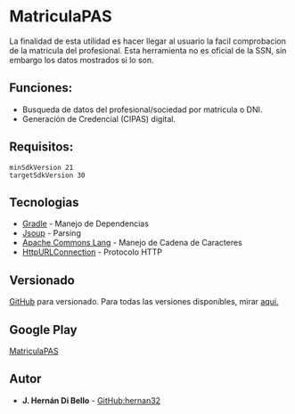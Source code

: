 # MatriculaPAS


La finalidad de esta utilidad es hacer llegar al usuario la facil comprobacion de la matricula del profesional. Esta herramienta no es oficial de la SSN, sin embargo los datos mostrados si lo son.
 
## Funciones:
* Busqueda de datos del profesional/sociedad por matricula o DNI.
* Generación de Credencial (CIPAS) digital.

## Requisitos:

```
minSdkVersion 21
targetSdkVersion 30
```

## Tecnologias

* [Gradle](https://gradle.org/) - Manejo de Dependencias
* [Jsoup](https://jsoup.org/) - Parsing
* [Apache Commons Lang](https://jsoup.org/) - Manejo de Cadena de Caracteres
* [HttpURLConnection](https://developer.android.com/reference/java/net/HttpURLConnection) - Protocolo HTTP 

## Versionado

[GitHub](https://github.com/) para versionado. Para todas las versiones disponibles, mirar [aqui.](https://github.com/hernan32/MatriculaPAS)

## Google Play

[MatriculaPAS](https://play.google.com/store/apps/details?id=com.knobbers.matriculapas)

## Autor

* **J. Hernán Di Bello** - [GitHub:hernan32](https://github.com/hernan32/)
